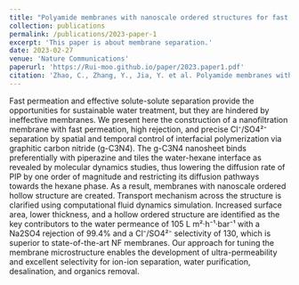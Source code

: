 ```yaml
---
title: "Polyamide membranes with nanoscale ordered structures for fast permeation and highly selective ion-ion separation"
collection: publications
permalink: /publications/2023-paper-1
excerpt: 'This paper is about membrane separation.'
date: 2023-02-27
venue: 'Nature Communications'
paperurl: 'https://Rui-moo.github.io/paper/2023.paper1.pdf'
citation: 'Zhao, C., Zhang, Y., Jia, Y. et al. Polyamide membranes with nanoscale ordered structures for fast permeation and highly selective ion-ion separation. Nat Commun 14, 1112 (2023). https://doi.org/10.1038/s41467-023-36848-8'
---
```



Fast permeation and effective solute-solute separation provide the opportunities for sustainable water treatment, but they are hindered by ineffective membranes. We present here the construction of a nanofiltration membrane with fast permeation, high rejection, and precise Cl⁻/SO4²⁻ separation by spatial and temporal control of interfacial polymerization via graphitic carbon nitride (g-C3N4). The g-C3N4 nanosheet binds preferentially with piperazine and tiles the water-hexane interface as revealed by molecular dynamics studies, thus lowering the diffusion rate of PIP by one order of magnitude and restricting its diffusion pathways towards the hexane phase. As a result, membranes with nanoscale ordered hollow structure are created. Transport mechanism across the structure is clarified using computational fluid dynamics simulation. Increased surface area, lower thickness, and a hollow ordered structure are identified as the key contributors to the water permeance of 105 L m²·h⁻¹·bar⁻¹ with a Na2SO4 rejection of 99.4% and a Cl⁻/SO4²⁻ selectivity of 130, which is superior to state-of-the-art NF membranes. Our approach for tuning the membrane microstructure enables the development of ultra-permeability and excellent selectivity for ion-ion separation, water purification, desalination, and organics removal.